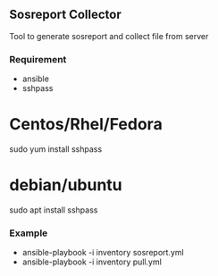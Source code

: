 ## Sosreport Collector

Tool to generate sosreport and collect file from server

### Requirement

- ansible
- sshpass

# Centos/Rhel/Fedora

sudo yum install sshpass

# debian/ubuntu

sudo apt install sshpass

### Example

- ansible-playbook -i inventory sosreport.yml
- ansible-playbook -i inventory pull.yml


